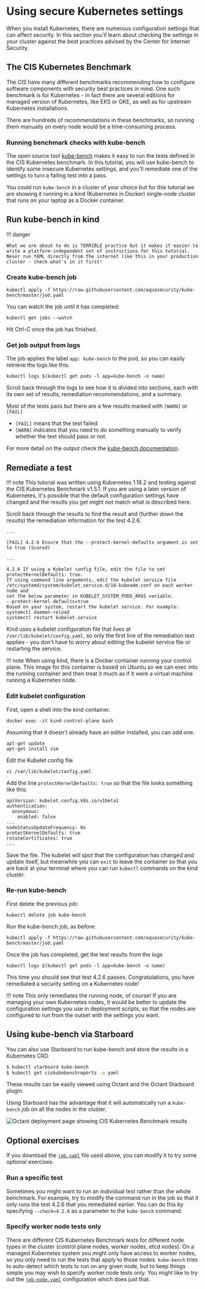 # Using secure Kubernetes settings

When you install Kubernetes, there are numerous configuration settings that can affect security. In this section you'll learn about checking the settings in your cluster against the best practices advised by the Center for Internet Security.

## The CIS Kubernetes Benchmark

The CIS have many different benchmarks recommending how to configure software components with security best practices in mind. One such benchmark is for Kubernetes - in fact there are several editions for managed version of Kubernetes, like EKS or GKE, as well as for upstream Kubernetes installations.

There are hundreds of recommendations in these benchmarks, so running them manually on every node would be a time-consuming process.

### Running benchmark checks with kube-bench

The open source tool [kube-bench](https://github.com/aquasecurity/kube-bench) makes it easy to run the tests defined in the CIS Kubernetes benchmark. In this tutorial, you will use kube-bench to identify some insecure Kubernetes settings, and you'll remediate one of the settings to turn a failing test into a pass.

You could run `kube-bench` in a cluster of your choice but for this tutorial we are showing it running in a kind (Kubernetes in Docker) single-node cluster that runs on your laptop as a Docker container.

## Run kube-bench in kind

!!! danger

    What we are about to do is TERRIBLE practice but it makes it easier to write a platform-independent set of instructions for this tutorial. Never run YAML directly from the internet like this in your production cluster - check what's in it first!

### Create kube-bench job

```
kubectl apply -f https://raw.githubusercontent.com/aquasecurity/kube-bench/master/job.yaml
```

You can watch the job until it has completed:

```
kubectl get jobs --watch
```

Hit Ctrl-C once the job has finished.

### Get job output from logs

The job applies the label `app: kube-bench` to the pod, so you can easily retrieve the logs like this:

```
kubectl logs $(kubectl get pods -l app=kube-bench -o name)
```

Scroll back through the logs to see how it is divided into sections, each with its own set of results, remediation recommendations, and a summary.

Most of the tests pass but there are a few results marked with `[WARN]` or `[FAIL]`

* `[FAIL]` means that the test failed
* `[WARN]` indicates that you need to do something manually to verify whether the test should pass or not.

For more detail on the output check the [kube-bench documentation](https://github.com/aquasecurity/kube-bench#output).

## Remediate a test

!!! note
    This tutorial was written using Kubernetes 1.18.2 and testing against the CIS Kubernetes Benchmark v1.5.1. If you are using a later version of Kubernetes, it's possible that the default configuration settings have changed and the results you get might not match what is described here.

Scroll back through the results to find the result and (further down the results) the remediation information for the test 4.2.6.

```
...

[FAIL] 4.2.6 Ensure that the --protect-kernel-defaults argument is set to true (Scored)

...

4.2.6 If using a Kubelet config file, edit the file to set protectKernelDefaults: true.
If using command line arguments, edit the kubelet service file
/etc/systemd/system/kubelet.service.d/10-kubeadm.conf on each worker node and
set the below parameter in KUBELET_SYSTEM_PODS_ARGS variable.
--protect-kernel-defaults=true
Based on your system, restart the kubelet service. For example:
systemctl daemon-reload
systemctl restart kubelet.service
```

Kind uses a kubelet configuration file that lives at `/var/lib/kubelet/config.yaml`, so only the first line of the remediation text applies - you don't have to worry about editing the kubelet service file or restarting the service.

!!! note
    When using kind, there is a Docker container running your control plane. This image for this container is based on Ubuntu so we can exec into the running container and then treat it much as if it were a virtual machine running a Kubernetes node.

### Edit kubelet configuration

First, open a shell into the kind container.

```
docker exec -it kind-control-plane bash
```

Assuming that it doesn't already have an editor installed, you can add one.

```
apt-get update
apt-get install vim
```

Edit the Kubelet config file

```
vi /var/lib/kubelet/config.yaml
```

Add the line `protectKernelDefaults: true` so that the file looks something like this:

```
apiVersion: kubelet.config.k8s.io/v1beta1
authentication:
  anonymous:
    enabled: false
...
nodeStatusUpdateFrequency: 0s
protectKernelDefaults: true
rotateCertificates: true
...
```

Save the file. The kubelet will spot that the configuration has changed and update itself, but meanwhile you can `exit` to leave the container so that you are back at your terminal where you can run `kubectl` commands on the kind cluster.

### Re-run kube-bench

First delete the previous job:

```
kubectl delete job kube-bench
```

Run the kube-bench job, as before:

```
kubectl apply -f https://raw.githubusercontent.com/aquasecurity/kube-bench/master/job.yaml
```

Once the job has completed, get the test results from the logs

```
kubectl logs $(kubectl get pods -l app=kube-bench -o name)
```

This time you should see that test 4.2.6 passes. Congratulations, you have remediated a security setting on a Kubernetes node!

!!! note
    This only remediates the running node, of course! If you are managing your own Kubernetes nodes, it would be better to update the configuration settings you use in deployment scripts, so that the nodes are configured to run from the outset with the settings you want.

## Using kube-bench via Starboard

You can also use Starboard to run kube-bench and store the results in a Kubernetes CRD.

```sh
$ kubectl starboard kube-bench
$ kubectl get ciskubebenchreports -o yaml
```

These results can be easily viewed using Octant and the Octant Starboard plugin.

Using Starboard has the advantage that it will automatically run a `kube-bench` job on all the nodes in the cluster.

![Octant deployment page showing CIS Kubernetes Benchmark results](img/octant-kube-bench.png)


## Optional exercises

If you download the [`job.yaml`](https://raw.githubusercontent.com/aquasecurity/kube-bench/master/job.yaml) file used above, you can modify it to try some optional exercises.

### Run a specific test

Sometimes you might want to run an individual test rather than the whole benchmark. For example, try to modify the command run in the job so that it only runs the test 4.2.6 that you remediated earlier. You can do this by specifying `--check=4.2.6` as a parameter to the `kube-bench` command.

### Specify worker node tests only

There are different CIS Kubernetes Benchmark tests for different node types in the cluster (control plane nodes, worker nodes, etcd nodes). On a managed Kubernetes system you might only have access to worker nodes, so you only need to run the tests that apply to those nodes. `kube-bench` tries to auto-detect which tests to run on any given node, but to keep things simple you may wish to specify worker node tests only. You might like to try out the [`job-node.yaml`](https://raw.githubusercontent.com/aquasecurity/kube-bench/master/job-node.yaml) configuration which does just that.

